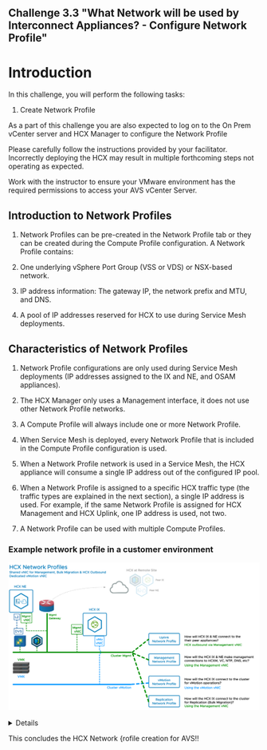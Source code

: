 Challenge 3.3
"What Network will be used by Interconnect Appliances? - Configure Network Profile"
---

# Introduction

In this challenge, you will perform the following tasks:

1.	Create Network Profile

As a part of this challenge you are also expected to log on to the On Prem vCenter server and HCX Manager to configure the Network Profile

Please carefully follow the instructions provided by your facilitator. Incorrectly deploying the HCX may result in multiple forthcoming steps not operating as expected.

Work with the instructor to ensure your VMware environment has the required permissions to access your AVS vCenter Server.

## Introduction to Network Profiles

1. Network Profiles can be pre-created in the Network Profile tab or they can be created during the Compute Profile configuration. A Network Profile contains:

2. One underlying vSphere Port Group (VSS or VDS) or NSX-based network.

3. IP address information: The gateway IP, the network prefix and MTU, and DNS.

4. A pool of IP addresses reserved for HCX to use during Service Mesh deployments.

## Characteristics of Network Profiles

1. Network Profile configurations are only used during Service Mesh deployments (IP addresses assigned to the IX and NE, and OSAM appliances).

2. The HCX Manager only uses a Management interface, it does not use other Network Profile networks.

3. A Compute Profile will always include one or more Network Profile.

4. When Service Mesh is deployed, every Network Profile that is included in the Compute Profile configuration is used.

5. When a Network Profile network is used in a Service Mesh, the HCX appliance will consume a single IP address out of the configured IP pool.

6. When a Network Profile is assigned to a specific HCX traffic type (the traffic types are explained in the next section), a single IP address is used. For example, if the same Network Profile is assigned for HCX Management and HCX Uplink, one IP address is used, not two.

7. A Network Profile can be used with multiple Compute Profiles.

### Example network profile in a customer environment

![](/Images/HCX/HCXNetworkProfileImage.png)

<details>

## Create Network Profile

VMware HCX Connector deploys a subset of virtual appliances (automated) that require multiple IP segments. When you create your network profiles, you use the IP segments that have been identified during the VMware HCX Network Segments pre-deployment preparation and planning stage.

### Note

Generally in a customer scenario we create multiple network profiles for the networks below

#### Management	
#### vMotion
#### Replication
#### Uplink


For this MicroHack, we will be using the same network profile for all the four networks

1.	Under Infrastructure, select Interconnect > Multi-Site Service Mesh > Network Profiles > Create Network Profile.

![](/Images/HCX/HCX_image18.png)

2.	For each network profile, select the network and port group, provide a name, and create the segment's IP pool. Then select Create. Please refer to the Credentials&IP document for the details for the IP addresses to be used
 
![](/Images/HCX/HCX_image19.png)

3.	Once done, the network profile created by you will be available to be used by the Interconnect and Network Extension appliances within the Service Mesh

![](/Images/HCX/HCX_image20.png)

</details>

This concludes the HCX Network {rofile creation for AVS!!


